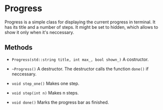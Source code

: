 # Progress

Progress is a simple class for displaying the current progress in terminal. It has its title and a number of steps. It might be set to hidden, which allows to show it only when it's neccessary.

## Methods

* ```Progress(std::string title, int max_, bool shown_)``` A costructor.
* ```~Progress()``` A destructor. The destructor calls the function ```done()``` if neccessary.

* ```void step_one()``` Makes one step.
* ```void step(int n)``` Makes n steps.

* ```void done()``` Marks the progress bar as finished.
